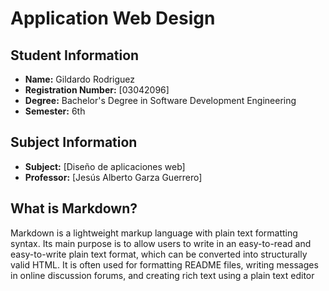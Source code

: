 # Application Web Design

## Student Information
- **Name:** Gildardo Rodriguez
- **Registration Number:** [03042096]
- **Degree:** Bachelor's Degree in Software Development Engineering
- **Semester:** 6th

## Subject Information
- **Subject:** [Diseño de aplicaciones web]
- **Professor:** [Jesús Alberto Garza Guerrero]

## What is Markdown?
Markdown is a lightweight markup language with plain text formatting syntax. Its main purpose is to allow users to write in an easy-to-read and easy-to-write plain text format, which can be converted into structurally valid HTML. It is often used for formatting README files, writing messages in online discussion forums, and creating rich text using a plain text editor


